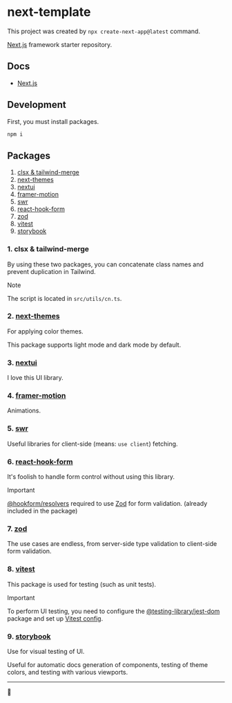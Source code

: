 # next-template

This project was created by `npx create-next-app@latest` command.

[Next.js](https://github.com/vercel/next.js) framework starter repository.

## Docs

- [Next.js](https://nextjs.org/docs)

## Development

First, you must install packages.

```bash
npm i
```

## Packages

1. [clsx & tailwind-merge](#1-clsx--tailwind-merge)
2. [next-themes](#2-next-themes)
3. [nextui](#3-nextui)
4. [framer-motion](#4-framer-motion)
5. [swr](#5-swr)
6. [react-hook-form](#6-react-hook-form)
7. [zod](#7-zod)
8. [vitest](#8-vitest)
9. [storybook](#9-storybook)

### 1. clsx & tailwind-merge

By using these two packages, you can concatenate class names and prevent duplication in Tailwind.

> [!NOTE]
>
> The script is located in `src/utils/cn.ts`.

### 2. [next-themes](https://github.com/pacocoursey/next-themes)

For applying color themes.

This package supports light mode and dark mode by default.

### 3. [nextui](https://nextui.org/docs/guide/introduction)

I love this UI library.

### 4. [framer-motion](https://www.framer.com/motion)

Animations.

### 5. [swr](https://swr.vercel.app)

Useful libraries for client-side (means: `use client`) fetching.

### 6. [react-hook-form](https://react-hook-form.com/docs)

It's foolish to handle form control without using this library.

> [!IMPORTANT]
>
> [@hookform/resolvers](https://www.npmjs.com/package/@hookform/resolvers) required to use [Zod](#7-zod) for form validation. (already included in the package)

### 7. [zod](https://zod.dev)

The use cases are endless, from server-side type validation to client-side form validation.

### 8. [vitest](https://vitest.dev/guide)

This package is used for testing (such as unit tests).

> [!IMPORTANT]
>
> To perform UI testing, you need to configure the [@testing-library/jest-dom](https://testing-library.com/docs/ecosystem-jest-dom) package and set up [Vitest config](https://vitest.dev/config/#globals).

### 9. [storybook](https://storybook.js.org/docs/get-started)

Use for visual testing of UI.

Useful for automatic docs generation of components, testing of theme colors, and testing with various viewports.

---

🐢

